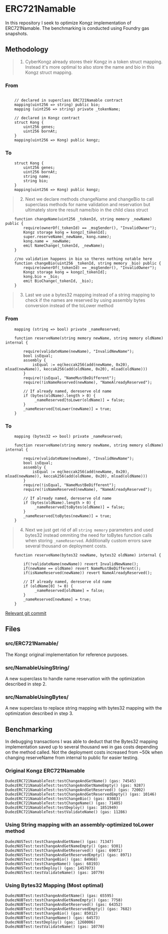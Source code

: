 # ERC721Namable

In this repository I seek to optimize Kongz implementation of ERC721Namable. The benchmarking is conducted using Foundry gas snapshots.

## Methodology

> 1. CyberKongz already stores their Kongz in a token struct mapping. Instead it's more optimal to also store the name and bio in this Kongz struct mapping.

### From 

```Solidity

    // declared in superclass ERC721Namable contract
    mapping(uint256 => string) public bio;
    mapping (uint256 => string) private _tokenName;

    // declared in Kongz contract
    struct Kong {
        uint256 genes;
        uint256 bornAt;
    }
    mapping(uint256 => Kong) public kongz;
```

### To
```Solidity
    struct Kong {
        uint256 genes;
        uint256 bornAt;
        string name;
        string bio;
    }
    mapping(uint256 => Kong) public kongz;
```

> 2. Next we declare methods changeName and changeBio to call superclass methods for name validation and reservation but ultimately store the result name/bio in the child class struct

```Solidity
    function changeName(uint256 _tokenId, string memory _newName) public {
        require(ownerOf(_tokenId) == _msgSender(), "InvalidOwner");
        Kongz storage kong = kongz[_tokenId];
        super.reserveName(_newName, kong.name);
        kong.name = _newName;
        emit NameChange(_tokenId, _newName);
    }

    //no validation happens in bio so theres nothing notable here
    function changeBio(uint256 _tokenId, string memory _bio) public {
        require(ownerOf(_tokenId) == _msgSender(), "InvalidOwner");
        Kongz storage kong = kongz[_tokenId];
        kong.bio = _bio;
        emit BioChange(_tokenId, _bio);
    }
```

> 3. Last we use a bytes32 mapping instead of a string mapping to check if the names are reserved by using assembly bytes conversion instead of the toLower method

### From
```Solidity
    mapping (string => bool) private _nameReserved;

    function reserveName(string memory newName, string memory oldName) internal {

        require(validateName(newName), "InvalidNewName");
        bool isEqual;
        assembly {
            isEqual := eq(keccak256(add(newName, 0x20), mload(newName)), keccak256(add(oldName, 0x20), mload(oldName)))
        }
        require(!isEqual, "NameMustBeDifferent");
        require(!isNameReserved(newName), "NameAlreadyReserved");

        // If already named, dereserve old name
        if (bytes(oldName).length > 0) {
             _nameReserved[toLower(oldName)] = false;
        }
        _nameReserved[toLower(newName)] = true;
    }
```

### To

```Solidity
    mapping (bytes32 => bool) private _nameReserved;

    function reserveName(string memory newName, string memory oldName) internal {

        require(validateName(newName), "InvalidNewName");
        bool isEqual;
        assembly {
            isEqual := eq(keccak256(add(newName, 0x20), mload(newName)), keccak256(add(oldName, 0x20), mload(oldName)))
        }
        require(!isEqual, "NameMustBeDifferent");
        require(!isNameReserved(newName), "NameAlreadyReserved");

        // If already named, dereserve old name
        if (bytes(oldName).length > 0) {
             _nameReserved[toBytes(oldName)] = false;
        }
        _nameReserved[toBytes(newName)] = true;
    }
```

> 4. Next we just get rid of all `string memory` parameters and used bytes32 instead ommiting the need for toBytes function calls when storing `_nameReserved`. Additionally custom errors save several thousand on deployment costs.

```
    function reserveName(bytes32 newName, bytes32 oldName) internal {

        if(!validateName(newName)) revert InvalidNewName();
        if(newName == oldName) revert NameMustBeDifferent(); 
        if(isNameReserved(newName)) revert NameAlreadyReserved();

        // If already named, dereserve old name
        if (oldName[0] != 0) {
             _nameReserved[oldName] = false;
        }
        _nameReserved[newName] = true;
    }
```

[Relevant git commit](https://github.com/nidhhoggr/ERC721Namable/commit/b9bfb04296ffe35be89b6fdde60b358db83eec2e)

## Files

### src/ERC721Namable/

The Kongz original implementation for reference purposes.

### src/NamableUsingString/

A new superclass to handle name reservation with the optimization described in step 2.

### src/NamableUsingBytes/

A new superclass to replace string mapping with bytes32 mapping with the optimization described in step 3.

## Benchmarking

In debugging transactions I was able to deduct that the Bytes32 mapping implementation saved up to several thousand wei in gas costs depending on the method called. Not the deployment costs increased from ~50k when changing reserveName from internal to public for easier testing.

### Original Kongz ERC721Namable
```
DudezERC721NamableTest:testChangeAndGetName() (gas: 74545)
DudezERC721NamableTest:testChangeAndGetNameEmpty() (gas: 9287)
DudezERC721NamableTest:testChangeAndGetReserved() (gas: 72002)
DudezERC721NamableTest:testChangeAndGetReservedEmpty() (gas: 10146)
DudezERC721NamableTest:testChangeBio() (gas: 83083)
DudezERC721NamableTest:testChangeName() (gas: 71405)
DudezERC721NamableTest:testDeploy() (gas: 1851949)
DudezERC721NamableTest:testValidateName() (gas: 11286)
```

### Using String mapping with an assembly-optimized toLower method
```
DudezNUSTest:testChangeAndGetName() (gas: 71347)
DudezNUSTest:testChangeAndGetNameEmpty() (gas: 9301)
DudezNUSTest:testChangeAndGetReserved() (gas: 69071)
DudezNUSTest:testChangeAndGetReservedEmpty() (gas: 8971)
DudezNUSTest:testChangeBio() (gas: 84968)
DudezNUSTest:testChangeName() (gas: 68193)
DudezNUSTest:testDeploy() (gas: 1457073)
DudezNUSTest:testValidateName() (gas: 10779)
```

### Using Bytes32 Mapping (Most optimal)
```
DudezNUBTest:testChangeAndGetName() (gas: 65595)
DudezNUBTest:testChangeAndGetNameEmpty() (gas: 7758)
DudezNUBTest:testChangeAndGetReserved() (gas: 64352)
DudezNUBTest:testChangeAndGetReservedEmpty() (gas: 7682)
DudezNUBTest:testChangeBio() (gas: 85012)
DudezNUBTest:testChangeName() (gas: 64573)
DudezNUBTest:testDeploy() (gas: 1260006)
DudezNUBTest:testValidateName() (gas: 10770)
```

